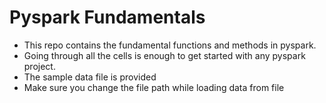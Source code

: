 # Pyspark Fundamentals
- This repo contains the fundamental functions and methods in pyspark.
- Going through all the cells is enough to get started with any pyspark project.
- The sample data file is provided
- Make sure you change the file path while loading data from file
